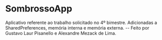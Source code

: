 # SombrossoApp

Aplicativo referente ao trabalho solicitado no 4º bimestre. Adicionadas a SharedPreferences, memória interna e memória externa.
-- Feito por Gustavo Laur Pisanello e Alexandre Mezack de Lima.
